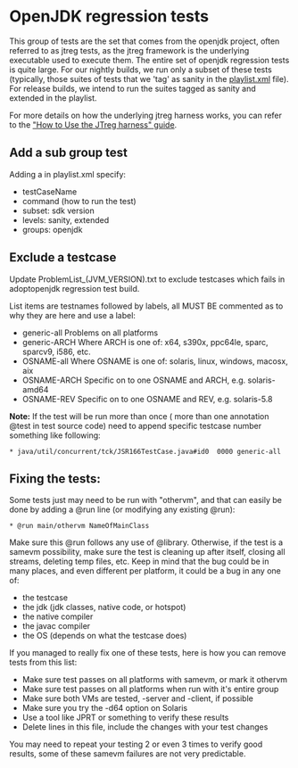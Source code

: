 <!--
Licensed under the Apache License, Version 2.0 (the "License");
you may not use this file except in compliance with the License.
You may obtain a copy of the License at

[1]http://www.apache.org/licenses/LICENSE-2.0

Unless required by applicable law or agreed to in writing, software
distributed under the License is distributed on an "AS IS" BASIS,
WITHOUT WARRANTIES OR CONDITIONS OF ANY KIND, either express or implied.
See the License for the specific language governing permissions and
-->

# OpenJDK regression tests
This group of tests are the set that comes from the openjdk project, often referred to as jtreg tests, as the jtreg framework is the underlying executable used to execute them.  The entire set of openjdk regression tests is quite large.  For our nightly builds, we run only a subset of these tests (typically, those suites of tests that we 'tag' as sanity in the [playlist.xml](https://github.com/AdoptOpenJDK/openjdk-tests/blob/master/openjdk_regression/playlist.xml) file).  For release builds, we intend to run the suites tagged as sanity and extended in the playlist.  

For more details on how the underlying jtreg harness works, you can refer to the ["How to Use the JTreg harness" guide](https://adoptopenjdk.gitbooks.io/adoptopenjdk-getting-started-kit/en/intermediate-steps/how_to_use_jtreg_-_java_regression_test_harness.html).  

## Add a sub group test
Adding a <test></test> in playlist.xml specify:

* testCaseName
* command (how to run the test)
* subset: sdk version
* levels: sanity, extended
* groups: openjdk

## Exclude a testcase
Update ProblemList_(JVM_VERSION).txt to exclude testcases which fails in adoptopenjdk regression test build.

List items  are testnames followed by labels, all MUST BE commented
as to why they are here and use a label:

* generic-all   Problems on all platforms
* generic-ARCH  Where ARCH is one of: x64, s390x, ppc64le, sparc, sparcv9, i586, etc.
* OSNAME-all    Where OSNAME is one of: solaris, linux, windows, macosx, aix
* OSNAME-ARCH   Specific on to one OSNAME and ARCH, e.g. solaris-amd64
* OSNAME-REV    Specific on to one OSNAME and REV, e.g. solaris-5.8

	
**Note:** If the test will be run more than once ( more than one annotation @test in test source code) need to append specific testcase number something like following:

	* java/util/concurrent/tck/JSR166TestCase.java#id0  0000 generic-all

## Fixing the tests:
Some tests just may need to be run with "othervm", and that can easily be
done by adding a @run line (or modifying any existing @run):
	
	* @run main/othervm NameOfMainClass
Make sure this @run follows any use of @library.
Otherwise, if the test is a samevm possibility, make sure the test is
cleaning up after itself, closing all streams, deleting temp files, etc.
Keep in mind that the bug could be in many places, and even different per
platform, it could be a bug in any one of:

* the testcase
* the jdk (jdk classes, native code, or hotspot)
* the native compiler
* the javac compiler
* the OS (depends on what the testcase does)

If you managed to really fix one of these tests, here is how you can
remove tests from this list:

* Make sure test passes on all platforms with samevm, or mark it othervm
* Make sure test passes on all platforms when run with it's entire group
* Make sure both VMs are tested, -server and -client, if possible
* Make sure you try the -d64 option on Solaris
* Use a tool like JPRT or something to verify these results
* Delete lines in this file, include the changes with your test changes

You may need to repeat your testing 2 or even 3 times to verify good
results, some of these samevm failures are not very predictable.
